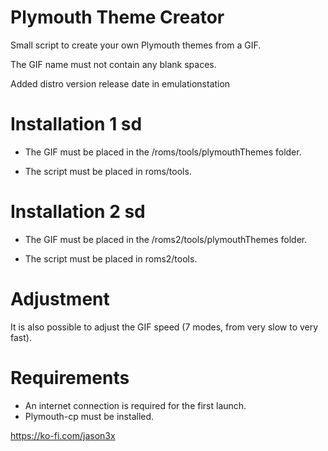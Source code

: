 # Plymouth Theme Creator

Small script to create your own Plymouth themes from a GIF.

The GIF name must not contain any blank spaces.

Added distro version release date in emulationstation

# Installation 1 sd
- The GIF must be placed in the /roms/tools/plymouthThemes folder.
  
- The script must be placed in roms/tools.

# Installation 2 sd
- The GIF must be placed in the /roms2/tools/plymouthThemes folder.
  
- The script must be placed in roms2/tools.

# Adjustment
It is also possible to adjust the GIF speed (7 modes, from very slow to very fast).

# Requirements
- An internet connection is required for the first launch.
- Plymouth-cp must be installed.


https://ko-fi.com/jason3x